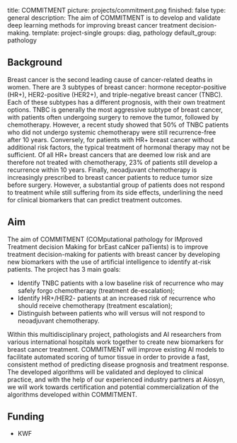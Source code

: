 title: COMMITMENT
picture: projects/commitment.png
finished: false
type: general
description: The aim of COMMITMENT is to develop and validate deep learning methods for improving breast cancer treatment decision-making.
template: project-single
groups: diag, pathology
default_group: pathology

## Background
Breast cancer is the second leading cause of cancer-related deaths in women. There are 3 subtypes of breast cancer: hormone receptor-positive (HR+), HER2-positive (HER2+), and triple-negative breast cancer (TNBC). Each of these subtypes has a different prognosis, with their own treatment options. TNBC is generally the most aggressive subtype of breast cancer, with patients often undergoing surgery to remove the tumor, followed by chemotherapy. However, a recent study showed that 50% of TNBC patients who did not undergo systemic chemotherapy were still recurrence-free after 10 years. Conversely, for patients with HR+ breast cancer without additional risk factors, the typical treatment of hormonal therapy may not be sufficient. Of all HR+ breast cancers that are deemed low risk and are therefore not treated with chemotherapy, 23% of patients still develop a recurrence within 10 years. Finally, neoadjuvant chemotherapy is increasingly prescribed to breast cancer patients to reduce tumor size before surgery. However, a substantial group of patients does not respond to treatment while still suffering from its side effects, underlining the need for clinical biomarkers that can predict treatment outcomes.

## Aim
The aim of COMMITMENT (COMputational pathology for IMproved Treatment decision Making for brEast caNcer paTients) is to improve treatment decision-making for patients with breast cancer by developing new biomarkers with the use of artificial intelligence to identify at-risk patients. The project has 3 main goals:

- Identify TNBC patients with a low baseline risk of recurrence who may safely forgo chemotherapy (treatment de-escalation);
- Identify HR+/HER2- patients at an increased risk of recurrence who should receive chemotherapy (treatment escalation);
- Distinguish between patients who will versus will not respond to neoadjuvant chemotherapy.

Within this multidisciplinary project, pathologists and AI researchers from various international hospitals work together to create new biomarkers for breast cancer treatment. COMMITMENT will improve existing AI models to facilitate automated scoring of tumor tissue in order to provide a fast, consistent method of predicting disease prognosis and treatment response. The developed algorithms will be validated and deployed to clinical practice, and with the help of our experienced industry partners at Aiosyn, we will work towards certification and potential commercialization of the algorithms developed within COMMITMENT.

## Funding
- KWF
